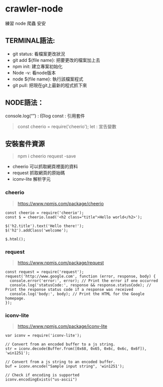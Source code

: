 # crawler-node
練習 node 爬蟲
安安

## TERMINAL語法:
- git status: 看檔案更改狀況
- git add ${file name}: 把要更改的檔案加上去
- npm init: 建立專案初始化
- Node -v: 看node版本
- node ${file name}: 執行該檔案程式
- git pull: 把現在git上最新的程式抓下來

## NODE語法：
console.log(“”) : 印log
const : 引用套件
> const cheerio = require('cheerio');
let : 宣告變數






## 安裝套件資源

> npm i cheerio request -save

 - cheerio 可以抓取網頁裡面的資料
 - request 抓取網頁的原始碼
 - iconv-lite 解析字元

### cheerio
> https://www.npmjs.com/package/cheerio

```
const cheerio = require('cheerio');
const $ = cheerio.load('<h2 class="title">Hello world</h2>');

$('h2.title').text('Hello there!');
$('h2').addClass('welcome');

$.html();
```

### request
> https://www.npmjs.com/package/request

```
const request = require('request');
request('http://www.google.com', function (error, response, body) {
  console.error('error:', error); // Print the error if one occurred
  console.log('statusCode:', response && response.statusCode); // Print the response status code if a response was received
  console.log('body:', body); // Print the HTML for the Google homepage.
});
```

### iconv-lite
> https://www.npmjs.com/package/iconv-lite

```
var iconv = require('iconv-lite');

// Convert from an encoded buffer to a js string.
str = iconv.decode(Buffer.from([0x68, 0x65, 0x6c, 0x6c, 0x6f]), 'win1251');

// Convert from a js string to an encoded buffer.
buf = iconv.encode("Sample input string", 'win1251');

// Check if encoding is supported
iconv.encodingExists("us-ascii")
```
